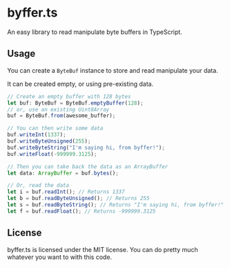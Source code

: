 # byffer.ts
An easy library to read manipulate byte buffers in TypeScript.

## Usage
You can create a `ByteBuf` instance to store and read manipulate your data.

It can be created empty, or using pre-existing data.
```ts
// Create an empty buffer with 128 bytes
let buf: ByteBuf = ByteBuf.emptyBuffer(128);
// or, use an existing Uint8Array
buf = ByteBuf.from(awesome_buffer);

// You can then write some data
buf.writeInt(1337);
buf.writeByteUnsigned(255);
buf.writeByteString("I'm saying hi, from byffer!");
buf.writeFloat(-999999.3125);

// Then you can take back the data as an ArrayBuffer
let data: ArrayBuffer = buf.bytes();

// Or, read the data
let i = buf.readInt(); // Returns 1337
let b = buf.readByteUnsigned(); // Returns 255
let s = buf.readByteString(); // Returns "I'm saying hi, from byffer!"
let f = buf.readFloat(); // Returns -999999.3125
```

## License
byffer.ts is licensed under the MIT license. You can do pretty much whatever you want to with this code.